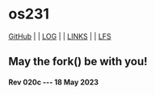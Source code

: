 ---
---
# os231

[GitHub](https://github.com/yforku/os231/) | | [LOG](TXT/mylog.txt) | | [LINKS](LINKS/) | | [LFS](LFS/)

## May the fork() be with you!

#### Rev 020c --- 18 May 2023

